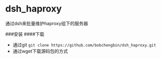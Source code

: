dsh_haproxy
===========

通过dsh来批量维护haproxy组下的服务器

###安装
####下载
* 通过git
`
git clone https://github.com/bobchengbin/dsh_haproxy.git
`
* 通过wget下载源码包的方式




